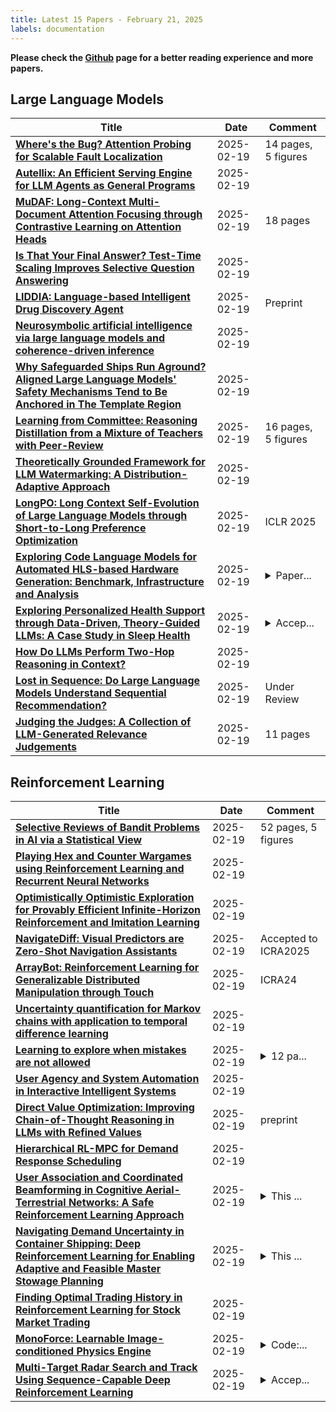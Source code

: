 ```yaml
---
title: Latest 15 Papers - February 21, 2025
labels: documentation
---
```

**Please check the [Github](https://github.com/zezhishao/MTS_Daily_ArXiv) page for a better reading experience and more papers.**

## Large Language Models
| **Title** | **Date** | **Comment** |
| --- | --- | --- |
| **[Where's the Bug? Attention Probing for Scalable Fault Localization](http://arxiv.org/abs/2502.13966v1)** | 2025-02-19 | 14 pages, 5 figures |
| **[Autellix: An Efficient Serving Engine for LLM Agents as General Programs](http://arxiv.org/abs/2502.13965v1)** | 2025-02-19 |  |
| **[MuDAF: Long-Context Multi-Document Attention Focusing through Contrastive Learning on Attention Heads](http://arxiv.org/abs/2502.13963v1)** | 2025-02-19 | 18 pages |
| **[Is That Your Final Answer? Test-Time Scaling Improves Selective Question Answering](http://arxiv.org/abs/2502.13962v1)** | 2025-02-19 |  |
| **[LIDDIA: Language-based Intelligent Drug Discovery Agent](http://arxiv.org/abs/2502.13959v1)** | 2025-02-19 | Preprint |
| **[Neurosymbolic artificial intelligence via large language models and coherence-driven inference](http://arxiv.org/abs/2502.13953v1)** | 2025-02-19 |  |
| **[Why Safeguarded Ships Run Aground? Aligned Large Language Models' Safety Mechanisms Tend to Be Anchored in The Template Region](http://arxiv.org/abs/2502.13946v1)** | 2025-02-19 |  |
| **[Learning from Committee: Reasoning Distillation from a Mixture of Teachers with Peer-Review](http://arxiv.org/abs/2410.03663v3)** | 2025-02-19 | 16 pages, 5 figures |
| **[Theoretically Grounded Framework for LLM Watermarking: A Distribution-Adaptive Approach](http://arxiv.org/abs/2410.02890v4)** | 2025-02-19 |  |
| **[LongPO: Long Context Self-Evolution of Large Language Models through Short-to-Long Preference Optimization](http://arxiv.org/abs/2502.13922v1)** | 2025-02-19 | ICLR 2025 |
| **[Exploring Code Language Models for Automated HLS-based Hardware Generation: Benchmark, Infrastructure and Analysis](http://arxiv.org/abs/2502.13921v1)** | 2025-02-19 | <details><summary>Paper...</summary><p>Paper accepted by ASP-DAC'25</p></details> |
| **[Exploring Personalized Health Support through Data-Driven, Theory-Guided LLMs: A Case Study in Sleep Health](http://arxiv.org/abs/2502.13920v1)** | 2025-02-19 | <details><summary>Accep...</summary><p>Accepted to CHI Conference on Human Factors in Computing Systems (CHI 2025)</p></details> |
| **[How Do LLMs Perform Two-Hop Reasoning in Context?](http://arxiv.org/abs/2502.13913v1)** | 2025-02-19 |  |
| **[Lost in Sequence: Do Large Language Models Understand Sequential Recommendation?](http://arxiv.org/abs/2502.13909v1)** | 2025-02-19 | Under Review |
| **[Judging the Judges: A Collection of LLM-Generated Relevance Judgements](http://arxiv.org/abs/2502.13908v1)** | 2025-02-19 | 11 pages |

## Reinforcement Learning
| **Title** | **Date** | **Comment** |
| --- | --- | --- |
| **[Selective Reviews of Bandit Problems in AI via a Statistical View](http://arxiv.org/abs/2412.02251v3)** | 2025-02-19 | 52 pages, 5 figures |
| **[Playing Hex and Counter Wargames using Reinforcement Learning and Recurrent Neural Networks](http://arxiv.org/abs/2502.13918v1)** | 2025-02-19 |  |
| **[Optimistically Optimistic Exploration for Provably Efficient Infinite-Horizon Reinforcement and Imitation Learning](http://arxiv.org/abs/2502.13900v1)** | 2025-02-19 |  |
| **[NavigateDiff: Visual Predictors are Zero-Shot Navigation Assistants](http://arxiv.org/abs/2502.13894v1)** | 2025-02-19 | Accepted to ICRA2025 |
| **[ArrayBot: Reinforcement Learning for Generalizable Distributed Manipulation through Touch](http://arxiv.org/abs/2306.16857v2)** | 2025-02-19 | ICRA24 |
| **[Uncertainty quantification for Markov chains with application to temporal difference learning](http://arxiv.org/abs/2502.13822v1)** | 2025-02-19 |  |
| **[Learning to explore when mistakes are not allowed](http://arxiv.org/abs/2502.13801v1)** | 2025-02-19 | <details><summary>12 pa...</summary><p>12 pages, 13 figures, Published as an extended abstract at AAMAS 2025</p></details> |
| **[User Agency and System Automation in Interactive Intelligent Systems](http://arxiv.org/abs/2502.13779v1)** | 2025-02-19 |  |
| **[Direct Value Optimization: Improving Chain-of-Thought Reasoning in LLMs with Refined Values](http://arxiv.org/abs/2502.13723v1)** | 2025-02-19 | preprint |
| **[Hierarchical RL-MPC for Demand Response Scheduling](http://arxiv.org/abs/2502.13714v1)** | 2025-02-19 |  |
| **[User Association and Coordinated Beamforming in Cognitive Aerial-Terrestrial Networks: A Safe Reinforcement Learning Approach](http://arxiv.org/abs/2502.13663v1)** | 2025-02-19 | <details><summary>This ...</summary><p>This work has been submitted to the IEEE for possible publication</p></details> |
| **[Navigating Demand Uncertainty in Container Shipping: Deep Reinforcement Learning for Enabling Adaptive and Feasible Master Stowage Planning](http://arxiv.org/abs/2502.12756v2)** | 2025-02-19 | <details><summary>This ...</summary><p>This paper is currently under review for IJCAI 2025</p></details> |
| **[Finding Optimal Trading History in Reinforcement Learning for Stock Market Trading](http://arxiv.org/abs/2502.12537v2)** | 2025-02-19 |  |
| **[MonoForce: Learnable Image-conditioned Physics Engine](http://arxiv.org/abs/2502.10156v2)** | 2025-02-19 | <details><summary>Code:...</summary><p>Code: https://github.com/ctu-vras/monoforce</p></details> |
| **[Multi-Target Radar Search and Track Using Sequence-Capable Deep Reinforcement Learning](http://arxiv.org/abs/2502.13584v1)** | 2025-02-19 | <details><summary>Accep...</summary><p>Accepted for RLDM 2025, submitted to IEEE SSP 2025</p></details> |

